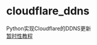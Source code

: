 # cloudflare_ddns
 Python实现Cloudflare的DDNS更新  
 [暂时性教程](https://blog.kowaine.com/2020/08/11/pythonjiyucloudflarededdnsjiaoben/ "【Python】基于Cloudflare的DDNS脚本")
